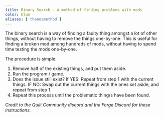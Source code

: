 ```yaml
---
title: Binary Search - A method of finding problems with mods
color: blue
aliases: ['thanosmethod']
---
```


The binary search is a way of finding a faulty thing amongst a lot of other things, without having to remove the things one-by-one. This is useful for finding a broken mod among hundreds of mods, without having to spend time testing the mods one-by-one.

The procedure is simple:

1. Remove half of the existing things, and put them aside.
2. Run the program / game.
3. Does the issue still exist?
   If YES: Repeat from step 1 with the current things.
   IF NO: Swap out the current things with the ones set aside, and repeat from step 1.
4. Repeat this process until the problematic thing/s have been found.

_Credit to the Quilt Community discord and the Forge Discord for these instructions._
